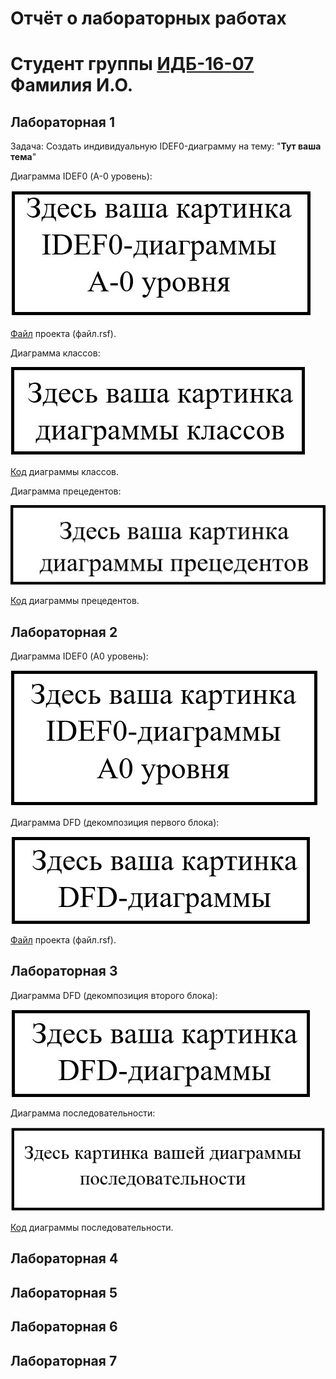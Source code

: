 # Отчёт о лабораторных работах

# Cтудент группы [ИДБ-16-07](https://github.com/stankin/design-1/wiki/list-idb-16-07) Фамилия И.О.

## Лабораторная 1

Задача: Создать индивидуальную IDEF0-диаграмму на тему: "<b>Тут ваша тема</b>"

Диаграмма IDEF0 (А-0 уровень): 

![рисунок](https://github.com/VarvariucA/VarvariucA.github.io/blob/master/Guide/k1.jpg?raw=true)

[Файл](https://github.com/VarvariucA/VarvariucA.github.io/blob/master/file.rsf) проекта (файл.rsf).

Диаграмма классов:

![рисунок](https://github.com/VarvariucA/VarvariucA.github.io/blob/master/Guide/k2.jpg?raw=true)

[Код](https://github.com/VarvariucA/VarvariucA.github.io/blob/master/t1.txt) диаграммы классов.

Диаграмма прецедентов:

![рисунок](https://github.com/VarvariucA/VarvariucA.github.io/blob/master/Guide/k3.jpg?raw=true)

[Код](https://github.com/VarvariucA/VarvariucA.github.io/blob/master/t2.txt) диаграммы прецедентов.

## Лабораторная 2
Диаграмма IDEF0 (А0 уровень):

![рисунок](https://github.com/VarvariucA/VarvariucA.github.io/blob/master/Guide/k4.jpg?raw=true)

Диаграмма DFD (декомпозиция первого блока):

![рисунок](https://github.com/VarvariucA/VarvariucA.github.io/blob/master/Guide/k5.jpg?raw=true)

[Файл](https://github.com/VarvariucA/VarvariucA.github.io/blob/master/file.rsf) проекта (файл.rsf).

## Лабораторная 3

Диаграмма DFD (декомпозиция второго блока):

![рисунок](https://github.com/VarvariucA/VarvariucA.github.io/blob/master/Guide/k5.jpg?raw=true)

Диаграмма последовательности:

![рисунок](https://github.com/VarvariucA/VarvariucA.github.io/blob/master/Guide/k6.png?raw=true)

[Код](https://github.com/VarvariucA/VarvariucA.github.io/blob/master/t3.txt) диаграммы последовательности.

## Лабораторная 4

## Лабораторная 5

## Лабораторная 6

## Лабораторная 7
